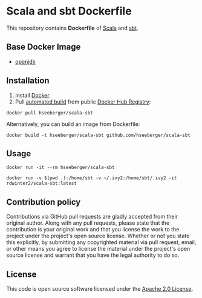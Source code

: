 # Scala and sbt Dockerfile

This repository contains **Dockerfile** of [Scala](http://www.scala-lang.org) and [sbt](http://www.scala-sbt.org).


## Base Docker Image ##

* [openjdk](https://hub.docker.com/_/openjdk)


## Installation ##

1. Install [Docker](https://www.docker.com)
2. Pull [automated build](https://hub.docker.com/r/hseeberger/scala-sbt/) from public [Docker Hub Registry](https://registry.hub.docker.com):
```
docker pull hseeberger/scala-sbt
```
Alternatively, you can build an image from Dockerfile:
```
docker build -t hseeberger/scala-sbt github.com/hseeberger/scala-sbt
```


## Usage ##

```
docker run -it --rm hseeberger/scala-sbt

docker run -v $(pwd .):/home/sbt -v ~/.ivy2:/home/sbt/.ivy2 -it rdwinter2/scala-sbt:latest
```


## Contribution policy ##

Contributions via GitHub pull requests are gladly accepted from their original author. Along with any pull requests, please state that the contribution is your original work and that you license the work to the project under the project's open source license. Whether or not you state this explicitly, by submitting any copyrighted material via pull request, email, or other means you agree to license the material under the project's open source license and warrant that you have the legal authority to do so.


## License ##

This code is open source software licensed under the [Apache 2.0 License]("http://www.apache.org/licenses/LICENSE-2.0.html").
